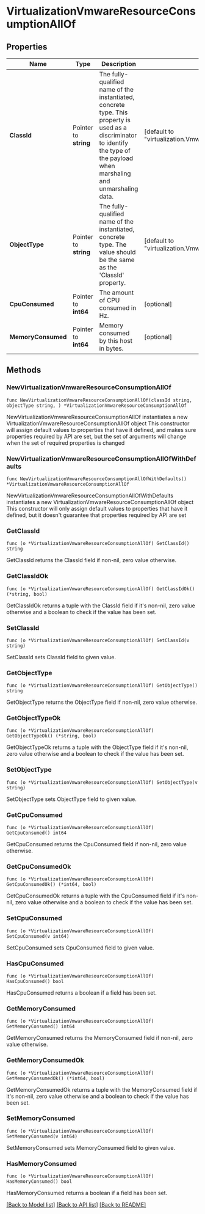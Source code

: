 # VirtualizationVmwareResourceConsumptionAllOf

## Properties

Name | Type | Description | Notes
------------ | ------------- | ------------- | -------------
**ClassId** | Pointer to **string** | The fully-qualified name of the instantiated, concrete type. This property is used as a discriminator to identify the type of the payload when marshaling and unmarshaling data. | [default to "virtualization.VmwareResourceConsumption"]
**ObjectType** | Pointer to **string** | The fully-qualified name of the instantiated, concrete type. The value should be the same as the &#39;ClassId&#39; property. | [default to "virtualization.VmwareResourceConsumption"]
**CpuConsumed** | Pointer to **int64** | The amount of CPU consumed in Hz. | [optional] 
**MemoryConsumed** | Pointer to **int64** | Memory consumed by this host in bytes. | [optional] 

## Methods

### NewVirtualizationVmwareResourceConsumptionAllOf

`func NewVirtualizationVmwareResourceConsumptionAllOf(classId string, objectType string, ) *VirtualizationVmwareResourceConsumptionAllOf`

NewVirtualizationVmwareResourceConsumptionAllOf instantiates a new VirtualizationVmwareResourceConsumptionAllOf object
This constructor will assign default values to properties that have it defined,
and makes sure properties required by API are set, but the set of arguments
will change when the set of required properties is changed

### NewVirtualizationVmwareResourceConsumptionAllOfWithDefaults

`func NewVirtualizationVmwareResourceConsumptionAllOfWithDefaults() *VirtualizationVmwareResourceConsumptionAllOf`

NewVirtualizationVmwareResourceConsumptionAllOfWithDefaults instantiates a new VirtualizationVmwareResourceConsumptionAllOf object
This constructor will only assign default values to properties that have it defined,
but it doesn't guarantee that properties required by API are set

### GetClassId

`func (o *VirtualizationVmwareResourceConsumptionAllOf) GetClassId() string`

GetClassId returns the ClassId field if non-nil, zero value otherwise.

### GetClassIdOk

`func (o *VirtualizationVmwareResourceConsumptionAllOf) GetClassIdOk() (*string, bool)`

GetClassIdOk returns a tuple with the ClassId field if it's non-nil, zero value otherwise
and a boolean to check if the value has been set.

### SetClassId

`func (o *VirtualizationVmwareResourceConsumptionAllOf) SetClassId(v string)`

SetClassId sets ClassId field to given value.


### GetObjectType

`func (o *VirtualizationVmwareResourceConsumptionAllOf) GetObjectType() string`

GetObjectType returns the ObjectType field if non-nil, zero value otherwise.

### GetObjectTypeOk

`func (o *VirtualizationVmwareResourceConsumptionAllOf) GetObjectTypeOk() (*string, bool)`

GetObjectTypeOk returns a tuple with the ObjectType field if it's non-nil, zero value otherwise
and a boolean to check if the value has been set.

### SetObjectType

`func (o *VirtualizationVmwareResourceConsumptionAllOf) SetObjectType(v string)`

SetObjectType sets ObjectType field to given value.


### GetCpuConsumed

`func (o *VirtualizationVmwareResourceConsumptionAllOf) GetCpuConsumed() int64`

GetCpuConsumed returns the CpuConsumed field if non-nil, zero value otherwise.

### GetCpuConsumedOk

`func (o *VirtualizationVmwareResourceConsumptionAllOf) GetCpuConsumedOk() (*int64, bool)`

GetCpuConsumedOk returns a tuple with the CpuConsumed field if it's non-nil, zero value otherwise
and a boolean to check if the value has been set.

### SetCpuConsumed

`func (o *VirtualizationVmwareResourceConsumptionAllOf) SetCpuConsumed(v int64)`

SetCpuConsumed sets CpuConsumed field to given value.

### HasCpuConsumed

`func (o *VirtualizationVmwareResourceConsumptionAllOf) HasCpuConsumed() bool`

HasCpuConsumed returns a boolean if a field has been set.

### GetMemoryConsumed

`func (o *VirtualizationVmwareResourceConsumptionAllOf) GetMemoryConsumed() int64`

GetMemoryConsumed returns the MemoryConsumed field if non-nil, zero value otherwise.

### GetMemoryConsumedOk

`func (o *VirtualizationVmwareResourceConsumptionAllOf) GetMemoryConsumedOk() (*int64, bool)`

GetMemoryConsumedOk returns a tuple with the MemoryConsumed field if it's non-nil, zero value otherwise
and a boolean to check if the value has been set.

### SetMemoryConsumed

`func (o *VirtualizationVmwareResourceConsumptionAllOf) SetMemoryConsumed(v int64)`

SetMemoryConsumed sets MemoryConsumed field to given value.

### HasMemoryConsumed

`func (o *VirtualizationVmwareResourceConsumptionAllOf) HasMemoryConsumed() bool`

HasMemoryConsumed returns a boolean if a field has been set.


[[Back to Model list]](../README.md#documentation-for-models) [[Back to API list]](../README.md#documentation-for-api-endpoints) [[Back to README]](../README.md)


